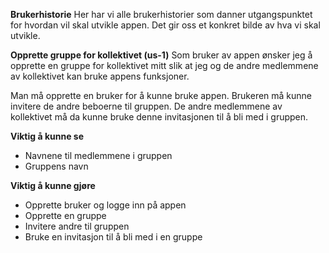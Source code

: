 **Brukerhistorie**
Her har vi alle brukerhistorier som danner utgangspunktet for hvordan vil skal utvikle appen. Det gir oss et konkret
bilde av hva vi skal utvikle.

**Opprette gruppe for kollektivet (us-1)**
Som bruker av appen ønsker jeg å opprette en gruppe for kollektivet mitt slik at jeg og de andre medlemmene av kollektivet kan bruke appens funksjoner. 

Man må opprette en bruker for å kunne bruke appen. Brukeren må kunne 
invitere de andre beboerne til gruppen. De andre medlemmene av kollektivet må da kunne bruke denne invitasjonen til å bli med i gruppen.

**Viktig å kunne se**
* Navnene til medlemmene i gruppen
* Gruppens navn

**Viktig å kunne gjøre**
*  Opprette bruker og logge inn på appen
*  Opprette en gruppe 
*  Invitere andre til gruppen
*  Bruke en invitasjon til å bli med i en gruppe